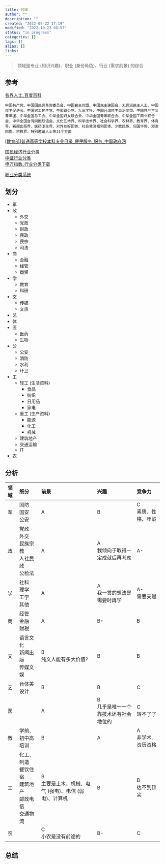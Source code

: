 ```yaml
---
title: 领域
author: ""
description: ""
created: "2022-09-22 17:19"
modified: "2022-10-23 08:57"
status: "in progress"
categories: []
tags: []
alias: []
links: 
---
```


> 领域是专业 (知识兴趣)、职业 (身份角色)、行业 (需求前景) 的综合

## 参考

[各界人士_百度百科](https://baike.baidu.com/item/各界人士/22627521?fr=aladdin)

```
中国共产党、中国国民党革命委员会、中国民主同盟、中国民主建国会、无党派民主人士、中国民主促进会、中国农工民主党、中国致公党、九三学社、中国台湾民主自治同盟、中国共产主义青年团、中华全国总工会、中华全国妇女联合会、中华全国青年联合会、中华全国工商业联合会、中华全国台湾同胞联谊会、文化艺术界、科学技术界、社会科学界、农林界、教育界、体育界、新闻出版界、医药卫生界、对外友好团体、社会救济福利团体、少数民族、归国华侨、港澳同胞、宗教界、特别邀请人士等31个方面
```

[[教育部]普通高等学校本科专业目录_便民服务_服务_中国政府网](http://bmfw.www.gov.cn/jybptgdxxbkzyml/index.html)

[国民经济行业分类](https://std.samr.gov.cn/gb/search/gbDetailed?id=71F772D811F1D3A7E05397BE0A0AB82A)  
[中证行业分类](https://www.csindex.com.cn/#/dataService/industryClassification)  
[申万指数_行业分类下载](http://www.swsindex.com/idx0530.aspx)

[职业分类系统](http://www.osta.org.cn/fenlei.html)

## 划分

- 军
- 政
    - 外交
    - 党政
    - 财政
    - 民政
    - 民宗
    - 司法
- 商
    - 金融
    - 经管
    - 商贸
- 学
    - 教育
    - 科研
- 文
    - 传媒
    - 文旅
- 艺
- 体
- 医
    - 医药
    - 生物
- 公
    - 公安
    - 消防
    - 水利
    - 环卫
- 工
    - 轻工 (生活资料)
        - 食品
        - 纺织
        - 日用品
        - 家电
    - 重工 (生产资料)
        - 能源
        - 化工
        - 机械
    - 建筑地产
    - 交通运输
    - IT
- 农

## 分析

|       领域       |       细分                                                                                     |       前景                                                                  |       兴趣                                          |       竞争力                                                       |
|:---------------|:---------------------------------------------------------------------------------------------|:--------------------------------------------------------------------------|:--------------------------------------------------|:----------------------------------------------------------------|
|       军        |       国防<div>国安</div><div>公安</div>                                                           |       A                                                                   |       B                                           |       <div>C</div><div>素质、性格、年龄</div>                           |
|       政        |       党政<div>外交</div><div>民族宗教</div><div>人社民政</div><div>公检法</div>                            |       A                                                                   |       <div>A</div><div>我倾向于取得一定成就后再考虑</div>       |       A-                                                        |
|       学        |       社科<div>理学</div><div>工学</div><div>其他</div>                                              |       A                                                                   |       <div>A</div><div>我一贯的想法是需要时再学</div>         |       A-<div>需要天赋</div>                                         |
|       商        |       经管<div>金融</div><div>财税</div>                                                           |       A                                                                   |       B+                                          |       B                                                         |
|       文        |       语言文化<div>新闻出版</div><div>传媒文娱</div>                                                     |       B<div>纯文人能有多大价值?</div>                                              |       B                                           |       B                                                         |
|       艺        |       音体美<div>设计</div>                                                                       |       B                                                                   |       B                                           |       C                                                         |
|       医        |                                                                                              |       A                                                                   |       B<div>几乎是唯一一个靠技术还有社会地位的<br></div>           |       C<div>转不了了</div>                                          |
|       教        |    学前、初中高<div>培训</div>                                                                       |       B                                                                   |       A                                           |       A                                 <div>非学术, 资历资格</div>    |
|       工        |       化工、制造<div>餐饮住宿</div><div>建筑地产</div><div>邮政电信</div><div>交通物流</div>                      |       B<div>主要是土木、机械、电气 (强电)、电信 (弱电)、计算机<br></div>                        |       B                                           |       B<div>达不到顶尖</div>                                         |
|       农        |                                                                                              |       C                                          <div>小农是没有前途的</div>      |   B-                                              |       C                                                         |  

[](../resources/attachments/领域-20220928.png)

## 总结

